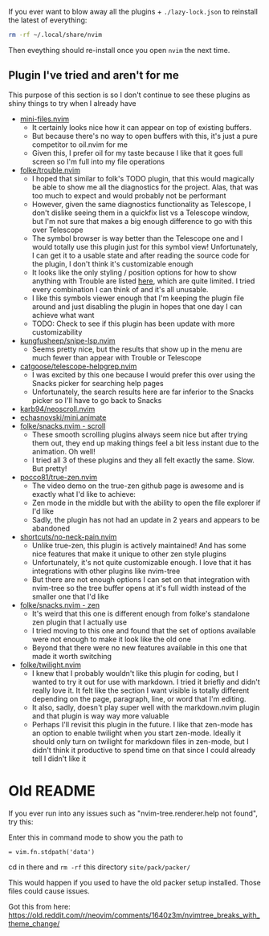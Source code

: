 If you ever want to blow away all the plugins + `./lazy-lock.json` to reinstall the latest of everything:

```sh
rm -rf ~/.local/share/nvim
```

Then eveything should re-install once you open `nvim` the next time.

## Plugin I've tried and aren't for me

This purpose of this section is so I don't continue to see these plugins as shiny things to try when I already have

- [mini-files.nvim](https://github.com/echasnovski/mini.nvim/blob/main/readmes/mini-files.md)
  - It certainly looks nice how it can appear on top of existing buffers.
  - But because there's no way to open buffers with this, it's just a pure competitor to oil.nvim for me
  - Given this, I prefer oil for my taste because I like that it goes full screen so I'm full into my file operations
- [folke/trouble.nvim](https://github.com/folke/trouble.nvim)
  - I hoped that similar to folk's TODO plugin, that this would magically be able to show me all the diagnostics for the project. Alas, that was too much to expect and would probably not be performant
  - However, given the same diagnostics functionality as Telescope, I don't dislike seeing them in a quickfix list vs a Telescope window, but I'm not sure that makes a big enough difference to go with this over Telescope
  - The symbol browser is way better than the Telescope one and I would totally use this plugin just for this symbol view! Unfortunately, I can get it to a usable state and after reading the source code for the plugin, I don't think it's customizable enough
  - It looks like the only styling / position options for how to show anything with Trouble are listed [here](https://github.com/folke/trouble.nvim/blob/main/lua/trouble/command.lua#L57), which are quite limited. I tried every combination I can think of and it's all unusable.
  - I like this symbols viewer enough that I'm keeping the plugin file around and just disabling the plugin in hopes that one day I can achieve what want
  - TODO: Check to see if this plugin has been update with more customizability
- [kungfusheep/snipe-lsp.nvim](https://github.com/kungfusheep/snipe-lsp.nvim)
  - Seems pretty nice, but the results that show up in the menu are much fewer than appear with Trouble or Telescope
- [catgoose/telescope-helpgrep.nvim](https://github.com/catgoose/telescope-helpgrep.nvim)
  - I was excited by this one because I would prefer this over using the Snacks picker for searching help pages
  - Unfortunately, the search results here are far inferior to the Snacks picker so I'll have to go back to Snacks
- [karb94/neoscroll.nvim](https://github.com/karb94/neoscroll.nvim)
- [echasnovski/mini.animate](https://github.com/echasnovski/mini.animate)
- [folke/snacks.nvim - scroll](https://github.com/folke/snacks.nvim/blob/main/docs/scroll.md)
  - These smooth scrolling plugins always seem nice but after trying them out, they end up making things feel a bit less instant due to the animation. Oh well!
  - I tried all 3 of these plugins and they all felt exactly the same. Slow. But pretty!
- [pocco81/true-zen.nvim](https://github.com/pocco81/true-zen.nvim)
  - The video demo on the true-zen github page is awesome and is exactly what I'd like to achieve:
  - Zen mode in the middle but with the ability to open the file explorer if I'd like
  - Sadly, the plugin has not had an update in 2 years and appears to be abandoned
- [shortcuts/no-neck-pain.nvim](https://github.com/shortcuts/no-neck-pain.nvim)
  - Unlike true-zen, this plugin is actively maintained! And has some nice features that make it unique to other zen style plugins
  - Unfortunately, it's not quite customizable enough. I love that it has integrations with other plugins like nvim-tree
  - But there are not enough options I can set on that integration with nvim-tree so the tree buffer opens at it's full width instead of the smaller one that I'd like
- [folke/snacks.nvim - zen](https://github.com/folke/snacks.nvim/blob/main/docs/zen.md)
  - It's weird that this one is different enough from folke's standalone zen plugin that I actually use
  - I tried moving to this one and found that the set of options available were not enough to make it look like the old one
  - Beyond that there were no new features available in this one that made it worth switching
- [folke/twilight.nvim](https://github.com/folke/twilight.nvim)
  - I knew that I probably wouldn't like this plugin for coding, but I wanted to try it out for use with markdown. I tried it briefly and didn't really love it. It felt like the section I want visible is totally different depending on the page, paragraph, line, or word that I'm editing.
  - It also, sadly, doesn't play super well with the markdown.nvim plugin and that plugin is way way more valuable
  - Perhaps I'll revisit this plugin in the future. I like that zen-mode has an option to enable twilight when you start zen-mode. Ideally it should only turn on twilight for markdown files in zen-mode, but I didn't think it productive to spend time on that since I could already tell I didn't like it

# Old README

If you ever run into any issues such as "nvim-tree.renderer.help not found", try this:

Enter this in command mode to show you the path to

```
= vim.fn.stdpath('data')
```

cd in there and `rm -rf` this directory `site/pack/packer/`

This would happen if you used to have the old packer setup installed. Those files could cause issues.

Got this from here:
https://old.reddit.com/r/neovim/comments/1640z3m/nvimtree_breaks_with_theme_change/
